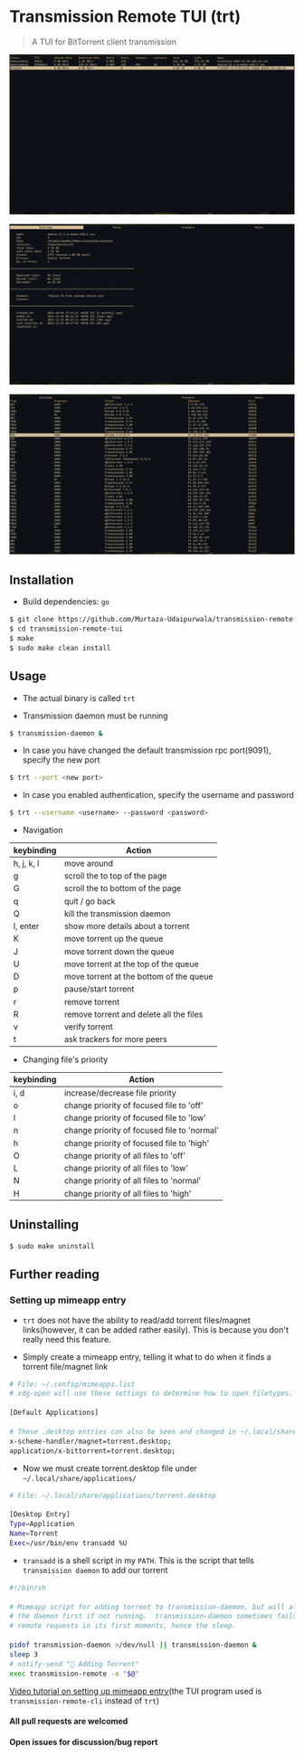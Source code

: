 # Transmission Remote TUI (trt)
> A TUI for BitTorrent client transmission


![torrent list](assets/torrents.png)

![overview](assets/overview.png)

![peers](assets/peers.png)

## Installation
- Build dependencies: `go`

```bash
$ git clone https://github.com/Murtaza-Udaipurwala/transmission-remote-tui
$ cd transmission-remote-tui
$ make
$ sudo make clean install
```

## Usage
- The actual binary is called `trt`

- Transmission daemon must be running
```bash
$ transmission-daemon &
```

- In case you have changed the default transmission rpc port(9091), specify the new port
```bash
$ trt --port <new port>
```

- In case you enabled authentication, specify the username and password
```bash
$ trt --username <username> --password <password>
```

- Navigation

| keybinding | Action                                      |
|------------|---------------------------------------------|
| h, j, k, l | move around                                 |
| g          | scroll the to top of the page               |
| G          | scroll the to bottom of the page            |
| q          | quit / go back                              |
| Q          | kill the transmission daemon                |
| l, enter   | show more details about a torrent           |
| K          | move torrent up the queue                   |
| J          | move torrent down the queue                 |
| U          | move torrent at the top of the queue        |
| D          | move torrent at the bottom of the queue     |
| p          | pause/start torrent                         |
| r          | remove torrent                              |
| R          | remove torrent and delete all the files     |
| v          | verify torrent                              |
| t          | ask trackers for more peers                 |

- Changing file's priority

| keybinding | Action                                      |
|------------|---------------------------------------------|
| i, d       | increase/decrease file priority             |
| o          | change priority of focused file to 'off'    |
| l          | change priority of focused file to 'low'    |
| n          | change priority of focused file to 'normal' |
| h          | change priority of focused file to 'high'   |
| O          | change priority of all files to 'off'       |
| L          | change priority of all files to 'low'       |
| N          | change priority of all files to 'normal'    |
| H          | change priority of all files to 'high'      |

## Uninstalling
```bash
$ sudo make uninstall
```

## Further reading

### Setting up mimeapp entry
- `trt` does not have the ability to read/add torrent files/magnet
  links(however, it can be added rather easily). This is because you don't
  really need this feature.

- Simply create a mimeapp entry, telling it what to do when it finds a torrent file/magnet link
```bash
# File: ~/.config/mimeapps.list
# xdg-open will use these settings to determine how to open filetypes.

[Default Applications]

# These .desktop entries can also be seen and changed in ~/.local/share/applications/
x-scheme-handler/magnet=torrent.desktop;
application/x-bittorrent=torrent.desktop;
```

- Now we must create torrent.desktop file under `~/.local/share/applications/`
```bash
# File: ~/.local/share/applications/torrent.desktop

[Desktop Entry]
Type=Application
Name=Torrent
Exec=/usr/bin/env transadd %U
```

- `transadd` is a shell script in my `PATH`. This is the script that tells
  `transmission daemon` to add our torrent
```bash
#!/bin/sh

# Mimeapp script for adding torrent to transmission-daemon, but will also start
# the daemon first if not running.  transmission-daemon sometimes fails to take
# remote requests in its first moments, hence the sleep.

pidof transmission-daemon >/dev/null || transmission-daemon &
sleep 3
# notify-send "🔽 Adding Torrent"
exec transmission-remote -a "$@"
```

[Video tutorial on setting up mimeapp entry](https://odysee.com/@Luke:7/torrenting-setup-with-transmission:1)(the TUI program used is `transmission-remote-cli` instead of `trt`)


#### All pull requests are welcomed
#### Open issues for discussion/bug report
